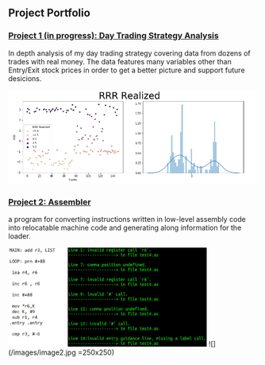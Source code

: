 

## Project Portfolio


### [Project 1 (in progress): Day Trading Strategy Analysis](https://github.com/zoxfog/Day-Trading-Analysis)

In depth analysis of my day trading strategy covering data from dozens of trades with real money. The data features many variables other than Entry/Exit stock prices in order to get a better picture and support future desicions. 


![](/images/image1.png)




### [Project 2: Assembler](https://github.com/zoxfog/Assembler-Project)

a program for converting instructions written in low-level assembly code into relocatable machine code and generating along information for the loader.



<img src="/images/image2.jpg" width="400" height="200">
![](/images/image2.jpg =250x250)
